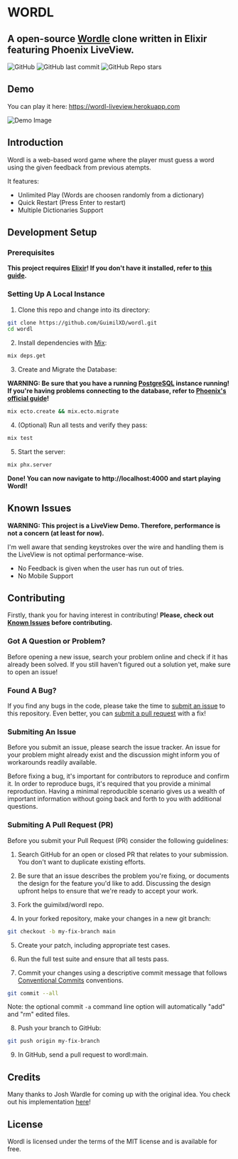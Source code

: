 # WORDL

## A open-source [Wordle](https://nytimes.com/games/wordle) clone written in Elixir featuring Phoenix LiveView.
![GitHub](https://img.shields.io/github/license/guimilxd/wordl)
![GitHub last commit](https://img.shields.io/github/last-commit/guimilxd/wordl)
![GitHub Repo stars](https://img.shields.io/github/stars/guimilxd/wordl?style=social)

## Demo

You can play it here: https://wordl-liveview.herokuapp.com

![Demo Image](https://user-images.githubusercontent.com/60893025/178378520-1b178a85-5473-418b-bd31-124cc2bc0e4b.gif)

## Introduction

Wordl is a web-based word game where the player must guess a word using the given feedback from previous atempts. 

It features:

- Unlimited Play (Words are choosen randomly from a dictionary)
- Quick Restart (Press Enter to restart)
- Multiple Dictionaries Support


## Development Setup
### Prerequisites
**This project requires [Elixir](https://elixir-lang.org)! If you don't have it installed, refer to [this guide](https://elixir-lang.org/install.html).**

### Setting Up A Local Instance
1. Clone this repo and change into its directory:
```sh
git clone https://github.com/GuimilXD/wordl.git
cd wordl
```
2. Install dependencies with [Mix](https://elixir-lang.org/getting-started/mix-otp/introduction-to-mix.html):
```sh
mix deps.get
```
3. Create and Migrate the Database:

**WARNING: Be sure that you have a running [PostgreSQL](https://www.postgresql.org/) instance running! If you're having problems connecting to the database, refer to [Phoenix's official guide](https://hexdocs.pm/phoenix/mix_tasks.html#mix-ecto-create)!**
```sh
mix ecto.create && mix.ecto.migrate
```
4. (Optional) Run all tests and verify they pass:
```sh
mix test
```

5. Start the server:
```sh
mix phx.server
```
**Done! You can now navigate to http://localhost:4000 and start playing Wordl!**

## Known Issues

**WARNING: This project is a LiveView Demo. Therefore, performance is not a concern (at least for now).**

I'm well aware that sending keystrokes over the wire and handling them is the LiveView is not optimal performance-wise.

- No Feedback is given when the user has run out of tries.
- No Mobile Support

## Contributing
Firstly, thank you for having interest in contributing!
**Please, check out [Known Issues](#known-issues) before contributing.**
### Got A Question or Problem?
Before opening a new issue, search your problem online and check if it has already been solved. If you still haven't figured out a solution yet, make sure to open an issue!
### Found A Bug?
If you find any bugs in the code, please take the time to [submit an issue](#submiting-an-issue) to this repository. Even better, you can [submit a pull request](#submiting-a-pull-request-pr) with a fix!
### Submiting An Issue
Before you submit an issue, please search the issue tracker. An issue for your problem might already exist and the discussion might inform you of workarounds readily available.

Before fixing a bug, it's important for contributors to reproduce and confirm it. In order to reproduce bugs, it's required that you provide a minimal reproduction. Having a minimal reproducible scenario gives us a wealth of important information without going back and forth to you with additional questions.
### Submiting A Pull Request (PR)
Before you submit your Pull Request (PR) consider the following guidelines:

1. Search GitHub for an open or closed PR that relates to your submission. You don't want to duplicate existing efforts.

2. Be sure that an issue describes the problem you're fixing, or documents the design for the feature you'd like to add. Discussing the design upfront helps to ensure that we're ready to accept your work.

3. Fork the guimilxd/wordl repo.

4. In your forked repository, make your changes in a new git branch:
```sh
git checkout -b my-fix-branch main
```

5. Create your patch, including appropriate test cases.

6. Run the full test suite and ensure that all tests pass.

7. Commit your changes using a descriptive commit message that follows [Conventional Commits](https://www.conventionalcommits.org/en/v1.0.0/) conventions.
```sh
git commit --all
```

Note: the optional commit `-a` command line option will automatically "add" and "rm" edited files.

8. Push your branch to GitHub:
```sh 
git push origin my-fix-branch
```

9. In GitHub, send a pull request to wordl:main.

## Credits

Many thanks to Josh Wardle for coming up with the original idea. You check out his implementation [here](https://nytimes.com/games/wordle)!

## License

Wordl is licensed under the terms of the MIT license and is available for free.
